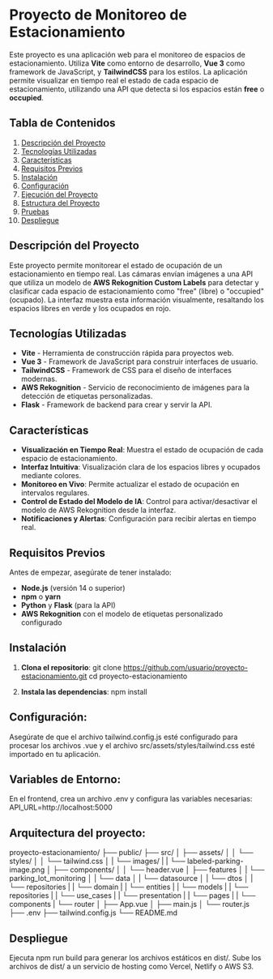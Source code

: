 # Proyecto de Monitoreo de Estacionamiento

Este proyecto es una aplicación web para el monitoreo de espacios de estacionamiento. Utiliza **Vite** como entorno de desarrollo, **Vue 3** como framework de JavaScript, y **TailwindCSS** para los estilos. La aplicación permite visualizar en tiempo real el estado de cada espacio de estacionamiento, utilizando una API que detecta si los espacios están **free** o **occupied**.

## Tabla de Contenidos

1. [Descripción del Proyecto](#descripción-del-proyecto)
2. [Tecnologías Utilizadas](#tecnologías-utilizadas)
3. [Características](#características)
4. [Requisitos Previos](#requisitos-previos)
5. [Instalación](#instalación)
6. [Configuración](#configuración)
7. [Ejecución del Proyecto](#ejecución-del-proyecto)
8. [Estructura del Proyecto](#arquitectura-del-proyecto)
11. [Pruebas](#pruebas)
12. [Despliegue](#despliegue)

## Descripción del Proyecto

Este proyecto permite monitorear el estado de ocupación de un estacionamiento en tiempo real. Las cámaras envían imágenes a una API que utiliza un modelo de **AWS Rekognition Custom Labels** para detectar y clasificar cada espacio de estacionamiento como "free" (libre) o "occupied" (ocupado). La interfaz muestra esta información visualmente, resaltando los espacios libres en verde y los ocupados en rojo.

## Tecnologías Utilizadas

- **Vite** - Herramienta de construcción rápida para proyectos web.
- **Vue 3** - Framework de JavaScript para construir interfaces de usuario.
- **TailwindCSS** - Framework de CSS para el diseño de interfaces modernas.
- **AWS Rekognition** - Servicio de reconocimiento de imágenes para la detección de etiquetas personalizadas.
- **Flask** - Framework de backend para crear y servir la API.

## Características

- **Visualización en Tiempo Real**: Muestra el estado de ocupación de cada espacio de estacionamiento.
- **Interfaz Intuitiva**: Visualización clara de los espacios libres y ocupados mediante colores.
- **Monitoreo en Vivo**: Permite actualizar el estado de ocupación en intervalos regulares.
- **Control de Estado del Modelo de IA**: Control para activar/desactivar el modelo de AWS Rekognition desde la interfaz.
- **Notificaciones y Alertas**: Configuración para recibir alertas en tiempo real.

## Requisitos Previos

Antes de empezar, asegúrate de tener instalado:

- **Node.js** (versión 14 o superior)
- **npm** o **yarn**
- **Python** y **Flask** (para la API)
- **AWS Rekognition** con el modelo de etiquetas personalizado configurado

## Instalación

1. **Clona el repositorio**:
   git clone https://github.com/usuario/proyecto-estacionamiento.git
   cd proyecto-estacionamiento

2. **Instala las dependencias**:
   npm install


## Configuración:
Asegúrate de que el archivo tailwind.config.js esté configurado para procesar los archivos .vue y el archivo src/assets/styles/tailwind.css esté importado en tu aplicación.

## Variables de Entorno:
En el frontend, crea un archivo .env y configura las variables necesarias:
API_URL=http://localhost:5000

## Arquitectura del proyecto:

proyecto-estacionamiento/
├── public/
├── src/
│   ├── assets/
│   │   └── styles/
│   │       └── tailwind.css
│   |   └── images/
|   |       └── labeled-parking-image.png
│   ├── components/
│   │   └── header.vue
│   ├── features
│   |       └── parking_lot_monitoring
│   |           └── data
│   |               └── datasource
│   |               └── dtos
│   |               └── repositories
|   |           └── domain
|   |               └── entities
|   |               └── models
|   |               └── repositories
|   |               └── use_cases
|   |           └── presentation
|   |               └── pages
|   |               └── components
|   └── router
│   ├── App.vue
│   ├── main.js
│   └── router.js
├── .env
├── tailwind.config.js
└── README.md

## Despliegue
Ejecuta npm run build para generar los archivos estáticos en dist/.
Sube los archivos de dist/ a un servicio de hosting como Vercel, Netlify o AWS S3.
